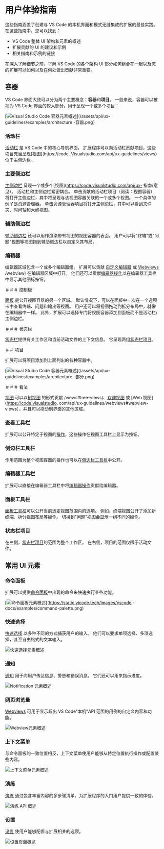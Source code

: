 # 用户体验指南

这些指南涵盖了创建与 VS Code 的本机界面和模式无缝集成的扩展的最佳实践。 在这些指南中，您可以找到：

-   VS Code 整体 UI 架构和元素的概述
-   扩展贡献的 UI 的建议和示例
-   相关指南和示例的链接

在深入了解细节之前，了解 VS Code 的各个架构 UI 部分如何组合在一起以及您的扩展可以如何以及在何处做出贡献非常重要。

## 容器

VS Code 界面大致可以分为两个主要概念：**容器**和**项目**。 一般来说，容器可以被视为 VS Code 界面的较大部分，用于呈现一个或多个项目：

[![Visual Studio Code 容器元素概述](https://static.yicode.tech/images/vscode-docs/examples/architecture-containers.png)](/assets/api/ux-guidelines/examples/architecture -容器.png）

### 活动栏

[活动栏](https://code.visualstudio.com/api/ux-guidelines/activity-bar) 是 VS Code 中的核心导航界面。 扩展程序可以向活动栏贡献项目，这些项目充当呈现[视图](https://code. Visualstudio.com/api/ux-guidelines/views）位于主侧边栏。

### 主要侧边栏

[主侧边栏](https://code.visualstudio.com/api/ux-guidelines/sidebars#primary-sidebar) 呈现一个或多个[视图](https://code.visualstudio.com/api/ux- 指南/意见）。 活动栏和主侧边栏紧密耦合。 单击贡献的活动栏项目（阅读：视图容器）将打开主侧边栏，其中将呈现与该视图容器关联的一个或多个视图。 一个具体的例子是资源管理器。 单击资源管理器项目将打开主侧边栏，其中可以看到文件夹、时间轴和大纲视图。

### 辅助侧边栏

[辅助侧边栏](https://code.visualstudio.com/api/ux-guidelines/sidebars#secondary-sidebar) 还可以用作渲染带有视图的视图容器的表面。 用户可以将"终端"或"问题"视图等视图拖到辅助侧边栏以自定义其布局。

### 编辑器

编辑器区域包含一个或多个编辑器组。 扩展可以贡献 [自定义编辑器](https://code.visualstudio.com/api/references/contribution-points#contributes.customEditors) 或 [Webviews](https://code.visualstudio.com/api/extension-guides) /webview) 在编辑器区域中打开。 他们还可以贡献[编辑器操作](https://code.visualstudio.com/api/ux-guidelines/editor-actions)以在编辑器工具栏中显示其他图标按钮。

＃＃＃ 控制板

[面板](https://code.visualstudio.com/api/ux-guidelines/panel) 是公开视图容器的另一个区域。 默认情况下，可以在面板中一次在一个选项卡中查看终端、问题和输出等视图。 用户还可以将视图拖动到拆分布局中，就像在编辑器中一样。 此外，扩展可以选择专门将视图容器添加到面板而不是活动栏/主侧边栏。

＃＃＃ 状态栏

[状态栏](https://code.visualstudio.com/api/ux-guidelines/status-bar)提供有关工作区和当前活动文件的上下文信息。 它呈现两组[状态栏项目](https://code.visualstudio.com/api/ux-guidelines/status-bar#status-bar-items)。

＃＃ 项目

扩展可以将项目添加到上面列出的各种容器中。

[![Visual Studio Code 容器元素概述](https://static.yicode.tech/images/vscode-docs/examples/architecture-sections.png)](/assets/api/ux-guidelines/examples/architecture -部分.png)

＃＃＃ 看法

[视图](https://code.visualstudio.com/api/ux-guidelines/views) 可以以[树视图](https://code.visualstudio.com/api/ux-guidelines) 的形式贡献 /views#tree-views)、[欢迎视图](https://code.visualstudio.com/api/ux-guidelines/views#welcome-views) 或 [Web 视图](https://code.visualstudio. com/api/ux-guidelines/webviews#webview-views），并且可以拖动到界面的其他区域。

### 查看工具栏

扩展可以公开特定于视图的[操作](https://code.visualstudio.com/api/ux-guidelines/views#view-actions)，这些操作在视图工具栏上显示为按钮。

### 侧边栏工具栏

作用范围为整个视图容器的操作也可以在[侧边栏工具栏](https://code.visualstudio.com/api/ux-guidelines/sidebars#sidebar-toolbars)中公开。

### 编辑器工具栏

扩展可以直接在编辑器工具栏中将[编辑器操作](https://code.visualstudio.com/api/ux-guidelines/editor-actions)贡献给编辑器。

### 面板工具栏

[面板工具栏](https://code.visualstudio.com/api/ux-guidelines/panel#panel-toolbar)可以公开当前选定视图范围内的选项。 例如，终端视图公开了添加新终端、拆分视图布局等操作。 切换到"问题"视图会显示一组不同的操作。

### 状态栏项目

在左侧，[状态栏项目](https://code.visualstudio.com/api/ux-guidelines/status-bar#status-bar-items)的范围为整个工作区。 在右侧，项目的范围仅限于活动文件。

## 常用 UI 元素

### 命令面板

扩展可以提供[命令面板](https://code.visualstudio.com/api/ux-guidelines/command-palette)中出现的命令来快速执行某些功能。

[![命令面板元素概述](https://static.yicode.tech/images/vscode-docs/examples/command-palette.png)](https://static.yicode.tech/images/vscode -docs/examples/command-palette.png)

### 快速选择

[快速选择](https://code.visualstudio.com/api/ux-guidelines/quick-picks) 以多种不同的方式捕获用户的输入。 他们可以要求单项选择、多项选择，甚至自由格式的文本输入。

![快速选择元素概述](https://static.yicode.tech/images/vscode-docs/examples/quick-pick.png)

### 通知

[通知](https://code.visualstudio.com/api/ux-guidelines/notifications) 用于向用户传达信息、警告和错误消息。 它们还可以用来指示进度。

![Notification 元素概述](https://static.yicode.tech/images/vscode-docs/examples/notification.png)

### 网页浏览量

[Webviews](https://code.visualstudio.com/api/ux-guidelines/webviews) 可用于显示超出 VS Code"本机"API 范围的用例的自定义内容和功能。

![Webview元素概述](https://static.yicode.tech/images/vscode-docs/examples/webview.png)

### 上下文菜单

与命令面板的一致位置相反，上下文菜单使用户能够从特定位置执行操作或配置某些内容。

![上下文菜单元素概述](https://static.yicode.tech/images/vscode-docs/examples/context-menu.png)

### 演练

[演练](https://code.visualstudio.com/api/ux-guidelines/walkthroughs) 通过包含丰富内容的多步骤清单，为扩展程序的入门用户提供一致的体验。

![演练 API 概述](https://static.yicode.tech/images/vscode-docs/examples/walkthrough.png)

### 设置

[设置](https://code.visualstudio.com/api/ux-guidelines/settings) 使用户能够配置与扩展相关的选项。

![设置页面概览](https://static.yicode.tech/images/vscode-docs/examples/settings.png)
